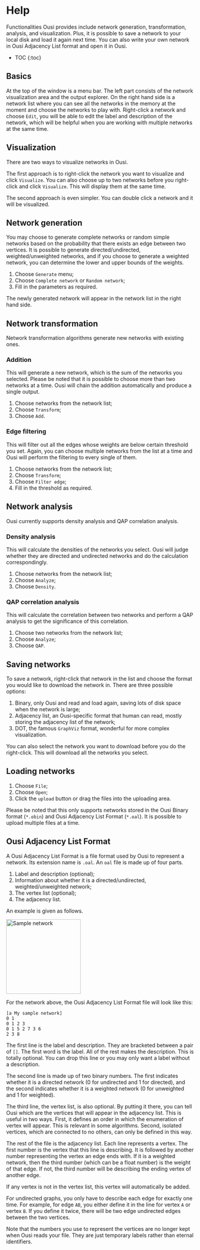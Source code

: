 # Help

Functionalities Ousi provides include network generation, transformation, analysis, and visualization. Plus, it is possible to save a network to your local disk and load it again next time. You can also write your own network in Ousi Adjacency List format and open it in Ousi.

* TOC
{:toc}

## Basics

At the top of the window is a menu bar. The left part consists of the network visualization area and the output explorer. On the right hand side is a network list where you can see all the networks in the memory at the moment and choose the networks to play with. Right-click a network and choose `Edit`, you will be able to edit the label and description of the network, which will be helpful when you are working with multiple networks at the same time.

## Visualization

There are two ways to visualize networks in Ousi.

The first approach is to right-click the network you want to visualize and click `Visualize`. You can also choose up to two networks before you right-click and click `Visualize`. This will display them at the same time.

The second approach is even simpler. You can double click a network and it will be visualized.

## Network generation

You may choose to generate complete networks or random simple networks based on the probability that there exists an edge between two vertices. It is possible to generate directed/undirected, weighted/unweighted networks, and if you choose to generate a weighted network, you can determine the lower and upper bounds of the weights.

1. Choose `Generate` menu;
2. Choose `Complete network` or `Random network`;
3. Fill in the parameters as required.

The newly generated network will appear in the network list in the right hand side.

## Network transformation

Network transformation algorithms generate new networks with existing ones.

### Addition

This will generate a new network, which is the sum of the networks you selected. Please be noted that it is possible to choose more than two networks at a time. Ousi will chain the addition automatically and produce a single output.

1. Choose networks from the network list;
2. Choose `Transform`;
3. Choose `Add`.

### Edge filtering

This will filter out all the edges whose weights are below certain threshold you set. Again, you can choose multiple networks from the list at a time and Ousi will perform the filtering to every single of them.

1. Choose networks from the network list;
2. Choose `Transform`;
3. Choose `Filter edge`;
4. Fill in the threshold as required.

## Network analysis

Ousi currently supports density analysis and QAP correlation analysis.

### Density analysis

This will calculate the densities of the networks you select. Ousi will judge whether they are directed and undirected networks and do the calculation correspondingly.

1. Choose networks from the network list;
2. Choose `Analyze`;
3. Choose `Density`.

### QAP correlation analysis

This will calculate the correlation between two networks and perform a QAP analysis to get the significance of this correlation.

1. Choose two networks from the network list;
2. Choose `Analyze`;
3. Choose `QAP`.

## Saving networks

To save a network, right-click that network in the list and choose the format you would like to download the network in. There are three possible options:

1. Binary, only Ousi and read and load again, saving lots of disk space when the network is large;
2. Adjacency list, an Ousi-specific format that human can read, mostly storing the adjacency list of the network;
3. DOT, the famous `GraphViz` format, wonderful for more complex visualization.

You can also select the network you want to download before you do the right-click. This will download all the networks you select.

## Loading networks

1. Choose `File`;
2. Choose `Open`;
3. Click the `upload` button or drag the files into the uploading area.

Please be noted that this only supports networks stored in the Ousi Binary format (`*.obin`) and Ousi Adjacency List Format (`*.oal`). It is possible to upload multiple files at a time.

## Ousi Adjacency List Format

A Ousi Adjacency List Format is a file format used by Ousi to represent a network. Its extension name is `.oal`. An `oal` file is made up of four parts.

1. Label and description (optional);
2. Information about whether it is a directed/undirected, weighted/unweighted network;
3. The vertex list (optional);
4. The adjacency list.

An example is given as follows.

<img src="/images/a.png" alt="Sample network" width="200">

For the network above, the Ousi Adjacency List Format file will look like this:

```
[a My sample network]
0 1
0 1 2 3
0 1 5 2 7 3 6
2 3 8
```

The first line is the label and description. They are bracketed between a pair of `[]`. The first word is the label. All of the rest makes the description. This is totally optional. You can drop this line or you may only want a label without a description.

The second line is made up of two binary numbers. The first indicates whether it is a directed network (0 for undirected and 1 for directed), and the second indicates whether it is a weighted network (0 for unweighted and 1 for weighted).

The third line, the vertex list, is also optional. By putting it there, you can tell Ousi which are the vertices that will appear in the adjacency list. This is useful in two ways. First, it defines an order in which the enumeration of vertex will appear. This is relevant in some algorithms. Second, isolated vertices, which are connected to no others, can only be defined in this way.

The rest of the file is the adjacency list. Each line represents a vertex. The first number is the vertex that this line is describing. It is followed by another number representing the vertex an edge ends with. If it is a weighted network, then the third number (which can be a float number) is the weight of that edge. If not, the third number will be describing the ending vertex of another edge.

If any vertex is not in the vertex list, this vertex will automatically be added.

For undirected graphs, you only have to describe each edge for exactly one time. For example, for edge `AB`, you either define it in the line for vertex `A` or vertex `B`. If you define it twice, there will be two edge undirected edges between the two vertices.

Note that the numbers you use to represent the vertices are no longer kept when Ousi reads your file. They are just temporary labels rather than eternal identifiers.